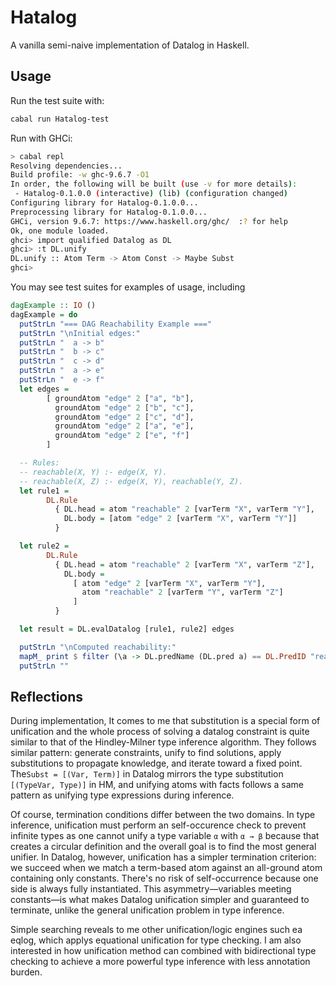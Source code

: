 # Hatalog
A vanilla semi-naive implementation of Datalog in Haskell.

## Usage

Run the test suite with:
```bash
cabal run Hatalog-test
```

Run with GHCi:
```bash
> cabal repl
Resolving dependencies...
Build profile: -w ghc-9.6.7 -O1
In order, the following will be built (use -v for more details):
 - Hatalog-0.1.0.0 (interactive) (lib) (configuration changed)
Configuring library for Hatalog-0.1.0.0...
Preprocessing library for Hatalog-0.1.0.0...
GHCi, version 9.6.7: https://www.haskell.org/ghc/  :? for help
Ok, one module loaded.
ghci> import qualified Datalog as DL
ghci> :t DL.unify
DL.unify :: Atom Term -> Atom Const -> Maybe Subst
ghci>
```
You may see test suites for examples of usage, including

```haskell
dagExample :: IO ()
dagExample = do
  putStrLn "=== DAG Reachability Example ==="
  putStrLn "\nInitial edges:"
  putStrLn "  a -> b"
  putStrLn "  b -> c"
  putStrLn "  c -> d"
  putStrLn "  a -> e"
  putStrLn "  e -> f"
  let edges =
        [ groundAtom "edge" 2 ["a", "b"],
          groundAtom "edge" 2 ["b", "c"],
          groundAtom "edge" 2 ["c", "d"],
          groundAtom "edge" 2 ["a", "e"],
          groundAtom "edge" 2 ["e", "f"]
        ]

  -- Rules:
  -- reachable(X, Y) :- edge(X, Y).
  -- reachable(X, Z) :- edge(X, Y), reachable(Y, Z).
  let rule1 =
        DL.Rule
          { DL.head = atom "reachable" 2 [varTerm "X", varTerm "Y"],
            DL.body = [atom "edge" 2 [varTerm "X", varTerm "Y"]]
          }

  let rule2 =
        DL.Rule
          { DL.head = atom "reachable" 2 [varTerm "X", varTerm "Z"],
            DL.body =
              [ atom "edge" 2 [varTerm "X", varTerm "Y"],
                atom "reachable" 2 [varTerm "Y", varTerm "Z"]
              ]
          }

  let result = DL.evalDatalog [rule1, rule2] edges

  putStrLn "\nComputed reachability:"
  mapM_ print $ filter (\a -> DL.predName (DL.pred a) == DL.PredID "reachable") result
  putStrLn ""
```

## Reflections

During implementation, It comes to me that substitution is a special form of unification and the whole process of solving a datalog constraint is quite similar to that of the Hindley-Milner type inference algorithm. They follows similar pattern: generate constraints, unify to find solutions, apply substitutions to propagate knowledge, and iterate toward a fixed point. The`Subst = [(Var, Term)]` in Datalog mirrors the type substitution `[(TypeVar, Type)]` in HM, and unifying atoms with facts follows a same pattern as unifying type expressions during inference.

Of course, termination conditions differ between the two domains. In type inference, unification must perform an self-occurence check to prevent infinite types as one cannot unify a type variable `α` with `α → β` because that creates a circular definition and the overall goal is to find the most general unifier. In Datalog, however, unification has a simpler termination criterion: we succeed when we match a term-based atom against an all-ground atom containing only constants. There's no risk of self-occurrence because one side is always fully instantiated. This asymmetry—variables meeting constants—is what makes Datalog unification simpler and guaranteed to terminate, unlike the general unification problem in type inference.

Simple searching reveals to me other unification/logic engines such ea eqlog, which applys equational unification for type checking. I am also interested in how unification method can combined with bidirectional type checking to achieve a more powerful type inference with less annotation burden.
